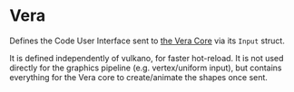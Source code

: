 # Vera
Defines the Code User Interface sent to [the Vera Core](https://crates.io/crates/vera-core) via its `Input` struct.

It is defined independently of vulkano, for faster hot-reload.
It is not used directly for the graphics pipeline (e.g. vertex/uniform input), but contains everything for the Vera core to create/animate the shapes once sent.
